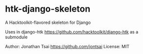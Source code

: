 htk-django-skeleton
===================

A Hacktoolkit-flavored skeleton for Django

Uses in django-htk <https://github.com/hacktoolkit/django-htk> as a submodule

Author: Jonathan Tsai <https://github.com/jontsai>
License: MIT
